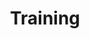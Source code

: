 ---
# Accomplishments widget.
widget: "howto"  # Widget name:  common, howto perspective, reading, cd-with-jenkins-and-docker  etc
headless: true  # This file represents a page section.
active: true  # Activate this widget? true/false
weight: 5 # Order that this section will appear.
title: "Training"
subtitle: ""

# Date format
date_format: "Jan 2006"

# Accomplishments.
#   Add/remove as many `[[item]]` blocks below as you like.
#   `title`, `organization` and `date_start` are the required parameters.
#   Leave other parameters empty if not required.
#   Begin/end multi-line descriptions with 3 quotes `"""`.
item:
smallItem: 
 - title: "Cloud-native Architecture: The Big Picture"
   summary: "pluralsight.com"
   linkText: ""
   linkUrl: "https://www.pluralsight.com/courses/cloud-native-architecture-big-picture"
   openNewWindow: 
   image: "https://res.cloudinary.com/agile-seo/image/fetch/w_62,dpr_1.0,d_blank_am8gzx.png/https%3A%2F%2Flogo.clearbit.com%2Fpluralsight.com%3Fsize%3D250" 
 - title: "Introduction to Cloud Foundry and Cloud Native Software Architecture"
   summary: "edx.org"
   linkText: ""
   linkUrl: "https://www.edx.org/course/introduction-to-cloud-foundry-and-cloud-native-software-architecture"
   openNewWindow: 
   image: "https://res.cloudinary.com/agile-seo/image/fetch/w_62,dpr_1.0,d_blank_am8gzx.png/https%3A%2F%2Flogo.clearbit.com%2Fedx.org%3Fsize%3D250" 
---